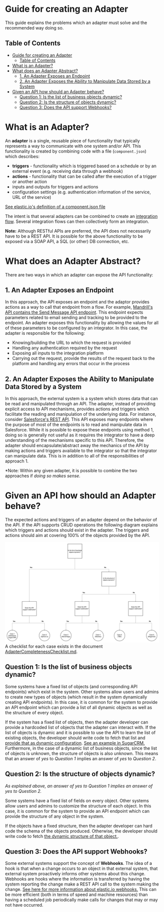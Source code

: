 # Guide for creating an Adapter

This guide explains the problems which an
adapter must solve and the recommended way doing so.

## Table of Contents

- [Guide for creating an Adapter](#guide-for-creating-an-adapter)
  * [Table of Contents](#table-of-contents)
- [What is an Adapter?](#what-is-an-adapter)
- [What does an Adapter Abstract?](#what-does-an-adapter-abstract)
  * [1. An Adapter Exposes an Endpoint](#1-an-adapter-exposes-an-endpoint)
  * [2. An Adapter Exposes the Ability to Manipulate Data Stored by a System](#2-an-adapter-exposes-the-ability-to-manipulate-data-stored-by-a-system)
- [Given an API how should an Adapter behave?](#given-an-api-how-should-an-adapter-behave)
  * [Question 1: Is the list of business objects dynamic?](#question-1-is-the-list-of-business-objects-dynamic)
  * [Question 2: Is the structure of objects dynamic?](#question-2-is-the-structure-of-objects-dynamic)
  * [Question 3: Does the API support Webhooks?](#question-3-does-the-api-support-webhooks)


# What is an Adapter?
An **adapter** is a single, reusable piece of functionality that typically
represents a way to communicate with one system and/or API.  This functionality
is created by combining code with a file (`component.json`) which describes:
* **triggers** - functionality which is triggered based on a schedule or by an
 external event (e.g. receiving data through a webhook)
* **actions** - functionality that can be called after the execution of a trigger or another action
* inputs and outputs for triggers and actions
* configuration settings (e.g. authentication information of the service, URL of the service)

[See elastic.io's definition of a component.json
file](https://support.elastic.io/support/solutions/articles/14000036334-component-descriptor-structure)

The intent is that several adapters can be combined to create an [integration
flow](https://support.elastic.io/support/solutions/articles/14000032295-what-is-an-integration-flow-).
 Several integration flows can then collectively form an integration.

 **Note:** Although RESTful APIs are preferred, the API does not necessarily have
 to be a REST API.  It is possible for the above functionality to be exposed via
 a SOAP API, a SQL (or other) DB connection, etc.

# What does an Adapter Abstract?
There are two ways in which an adapter can expose the API functionality:
## 1. An Adapter Exposes an Endpoint
In this approach, the API exposes an endpoint and the adaptor provides actions
as a way to call that endpoint from a flow.  For example, [Mandrill's API
contains the Send Message API
endpoint](https://mandrillapp.com/api/docs/messages.JSON.html#method=send).
This endpoint expects parameters related to email sending and tracking to be
provided to the endpoint.  An adapter exposes this functionality by allowing the
values for all of these parameters to be configured by an integrator.  In this
case, the adapter is responsible for the following:
* Knowing/building the URL to which the request is provided
* Handling any authentication required by the request
* Exposing all inputs to the integration platform
* Carrying out the request, provide the results of the request back to the
platform and handling any errors that occur in the process

## 2. An Adapter Exposes the Ability to Manipulate Data Stored by a System
In this approach, the external system is a system which stores data that can be
read and manipulated through an API.  The adapter, instead of providing explicit
access to API mechanisms, provides actions and triggers which facilitate the
reading and manipulation of the underlying data.  For instance, consider
[Salesforce's REST
API](https://developer.salesforce.com/docs/atlas.en-us.api_rest.meta/api_rest/resources_list.htm).
This API exposes many endpoints where the purpose of most of the endpoints is to
read and manipulate data in Salesforce.  While it is possible to expose these
endpoints using method 1, doing so is generally not useful as it requires the
integrator to have a deep understanding of the mechanisms specific to this API.
Therefore, the adapter should encapsulate/abstract away the mechanics of the API
by making actions and triggers available to the integrator so that the
integrator can manipulate data.  This is in addition to all of the
responsibilities of approach 1.

*Note: Within any given adapter, it is possible to combine the two approaches if
*doing so makes sense.*

# Given an API how should an Adapter behave?
The expected actions and triggers of an adapter depend on the behavior of the
API.  If the API supports CRUD operations the following diagram explains which
triggers and actions should exist in the adapter.  The triggers and actions
should aim at covering 100% of the objects provided by the API.

![API Classification3](https://github.com/openintegrationhub/Connectors/blob/master/Adapters/Assets/ApiClassification.svg)
A checklist for each case exists in the document
[AdapterCompletenessChecklist.md](https://github.com/openintegrationhub/Connectors/blob/master/Adapters/AdapterChecklists/DesiredAdapterBehaviors.md).

## Question 1: Is the list of business objects dynamic?
Some systems have a fixed list of objects (and corresponding API endpoints)
which exist in the system.  Other systems allow users and admins to create new
types of objects (which result in the system dynamically creating API
endpoints).  In this case, it is common for the system to provide an API
endpoint which can provide a list of all dynamic objects as well as the
structure of every object.

If the system has a fixed list of objects, then the adapter developer can
provide a hardcoded list of objects that the adapter can interact with.  If
the list of objects is dynamic and it is possible to use the API to learn the
list of existing objects, the developer should write code to fetch that list and
[provide that as dynamic
configuration](https://support.elastic.io/support/solutions/articles/14000041559-selectview#dynamic-select).
[See an example in
SugarCRM.](https://github.com/elasticio/sugarcrm-component/blob/master/lib/actions/lookupObject.js#L12-L15)
Furthermore, in the case of a dynamic list of business objects, since the list
of objects is unknown, the structure of objects is also unknown.  This means
that an answer of *yes* to *Question 1* implies an answer of *yes* to *Question
2*.

## Question 2: Is the structure of objects dynamic?
*As explained above, an answer of yes to Question 1 implies an answer of yes to
Question 2.*

Some systems have a fixed list of fields on every object.  Other systems allow
users and admins to customize the structure of each object.  In this case, it is
common for the system to provide an API endpoint which can provide the structure
of any object in the system.

If the objects have a fixed structure, then the adapter developer can hard code
the schema of the objects produced.  Otherwise, the developer should write code
to fetch [the dynamic structure of that
object.](https://github.com/elasticio/sugarcrm-component/blob/master/lib/actions/upsertObject.js#L36-L43).

## Question 3: Does the API support Webhooks?
Some external systems support the concept of **Webhooks**.  The idea of a hook
is that when a change occurs to an object in that external system, that external
system proactively informs other systems about this change.  Webhooks are
hooks where the information is transferred by having the system reporting the
change make a REST API call to the system making the change.  [See here for more
information about elastic.io
webhooks.](https://support.elastic.io/support/solutions/folders/14000109800)
This can be more efficient (both in terms of speed and machine resources) than
having a scheduled job periodically make calls for changes that may or may not
have occurred.